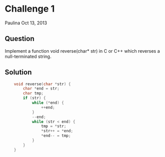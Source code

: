 # Challenge 1
Paulina
Oct 13, 2013


## Question
Implement a function void reverse(char* str) in C or C++ which reverses a null-terminated string.


## Solution
```c
	void reverse(char *str) {
		char *end = str;
		char tmp;
		if (str) {
			while (*end) { 
				++end;
			}
			--end;
			while (str < end) {
				tmp = *str; 
				*str++ = *end; 
				*end-- = tmp;
			} 
		}
	}
```